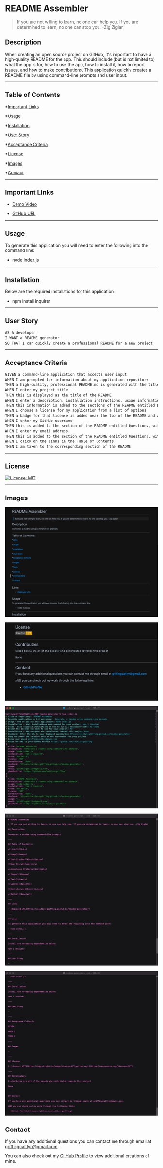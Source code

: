 # README Assembler

> If you are not willing to learn, no one can help you. If you are determined to learn, no one can stop you. -Zig Ziglar

## Description

When creating an open source project on GitHub, it's important to have a high-quality README for the app. This should include (but is not limited to) what the app is for, how to use the app, how to install it, how to report issues, and how to make contributions. This application quickly creates a README file by using command-line prompts and user input.

---

## Table of Contents

*[Important Links](#links)

*[Usage](#usage)

*[Installation](#installation)

*[User Story](#user-story)

*[Acceptance Criteria](#acceptance-criteria)

*[License](#license)

*[Images](#images)

*[Contact](#contact)

---

## Important Links

- [Demo Video](https://youtu.be/CPrhwmOUTO4)

- [GitHub URL](https://github.com/caitlyn-griffing/readme-generator)

---

## Usage

To generate this application you will need to enter the following into the command line:

- node index.js

---

## Installation

Below are the required installations for this application:

- npm install inquirer

---

## User Story

```md
AS A developer
I WANT a README generator
SO THAT I can quickly create a professional README for a new project
```

---

## Acceptance Criteria

```md
GIVEN a command-line application that accepts user input
WHEN I am prompted for information about my application repository
THEN a high-quality, professional README.md is generated with the title of my project and sections entitled Description, Table of Contents, Installation, Usage, License, Contributing, Tests, and Questions
WHEN I enter my project title
THEN this is displayed as the title of the README
WHEN I enter a description, installation instructions, usage information, contribution guidelines, and test instructions
THEN this information is added to the sections of the README entitled Description, Installation, Usage, Contributing, and Tests
WHEN I choose a license for my application from a list of options
THEN a badge for that license is added near the top of the README and a notice is added to the section of the README entitled License that explains which license the application is covered under
WHEN I enter my GitHub username
THEN this is added to the section of the README entitled Questions, with a link to my GitHub profile
WHEN I enter my email address
THEN this is added to the section of the README entitled Questions, with instructions on how to reach me with additional questions
WHEN I click on the links in the Table of Contents
THEN I am taken to the corresponding section of the README
```

---

## License

[![License: MIT](https://img.shields.io/badge/License-MIT-hotpink.svg)](https://opensource.org/licenses/MIT)

---

## Images

![Image 1](assets/images/rmaSS1.png)

![Image 2](assets/images/rmaSS2.png)

![Image 3](assets/images/rmaSS3.png)

![Image 4](assets/images/rmaSS4.png)

![Image 5](assets/images/rmaSS5.png)

## Contact

If you have any additional questions you can contact me through email at griffingcaitlyn@gmail.com.

You can also check out my [GitHub Profile](https://github.com/caitlyn-griffing) to view additional creations of mine.
